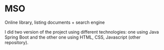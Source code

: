 # MSO

Online library, listing documents + search engine

I did two version of the project using different technologies: one using Java Spring Boot and the other one using HTML, CSS, Javascript (other repository).
